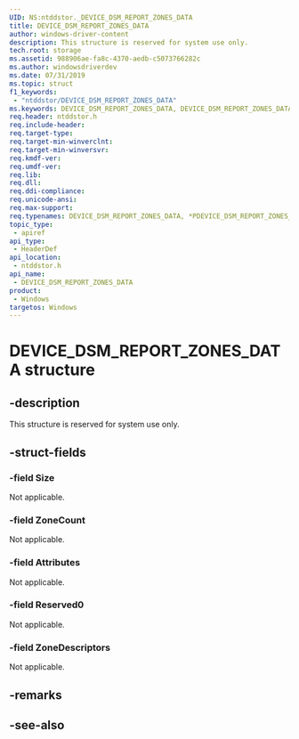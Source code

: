 ```yaml
---
UID: NS:ntddstor._DEVICE_DSM_REPORT_ZONES_DATA
title: DEVICE_DSM_REPORT_ZONES_DATA
author: windows-driver-content
description: This structure is reserved for system use only.
tech.root: storage
ms.assetid: 988906ae-fa8c-4370-aedb-c5073766282c
ms.author: windowsdriverdev
ms.date: 07/31/2019
ms.topic: struct
f1_keywords:
 - "ntddstor/DEVICE_DSM_REPORT_ZONES_DATA"
ms.keywords: DEVICE_DSM_REPORT_ZONES_DATA, DEVICE_DSM_REPORT_ZONES_DATA, *PDEVICE_DSM_REPORT_ZONES_DATA, DEVICE_DSM_REPORT_ZONES_OUTPUT, *PDEVICE_DSM_REPORT_ZONES_OUTPUT, 
req.header: ntddstor.h
req.include-header:
req.target-type:
req.target-min-winverclnt:
req.target-min-winversvr:
req.kmdf-ver:
req.umdf-ver:
req.lib:
req.dll:
req.ddi-compliance:
req.unicode-ansi:
req.max-support:
req.typenames: DEVICE_DSM_REPORT_ZONES_DATA, *PDEVICE_DSM_REPORT_ZONES_DATA, DEVICE_DSM_REPORT_ZONES_OUTPUT, *PDEVICE_DSM_REPORT_ZONES_OUTPUT
topic_type: 
 - apiref
api_type: 
 - HeaderDef
api_location: 
 - ntddstor.h
api_name: 
 - DEVICE_DSM_REPORT_ZONES_DATA
product: 
 - Windows
targetos: Windows
---
```


# DEVICE_DSM_REPORT_ZONES_DATA structure

## -description

This structure is reserved for system use only.

## -struct-fields

### -field Size

Not applicable.

### -field ZoneCount

Not applicable.

### -field Attributes

Not applicable.

### -field Reserved0

Not applicable.

### -field ZoneDescriptors

Not applicable.

## -remarks

## -see-also